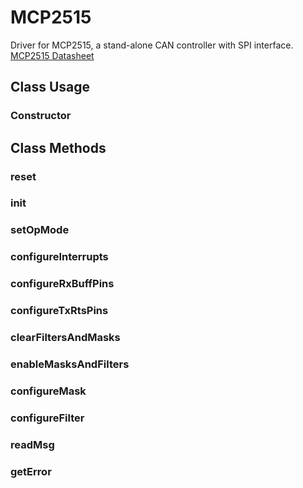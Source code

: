 # MCP2515

Driver for MCP2515, a stand-alone CAN controller with SPI interface. [MCP2515 Datasheet](http://ww1.microchip.com/downloads/en/DeviceDoc/20001801H.pdf)

## Class Usage

### Constructor

## Class Methods

### reset

### init

### setOpMode

### configureInterrupts

### configureRxBuffPins

### configureTxRtsPins

### clearFiltersAndMasks

### enableMasksAndFilters

### configureMask

### configureFilter

### readMsg

### getError